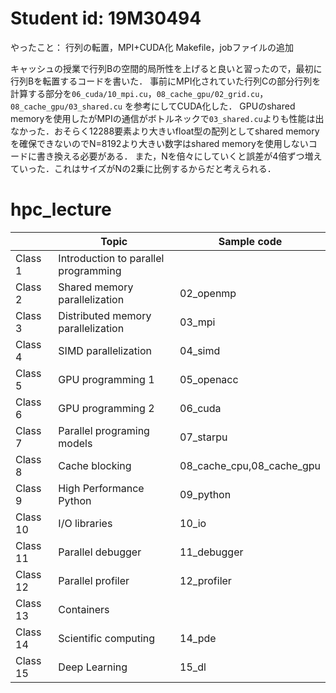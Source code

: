 # Student id: 19M30494

やったこと：
行列の転置，MPI+CUDA化
Makefile，jobファイルの追加

キャッシュの授業で行列Bの空間的局所性を上げると良いと習ったので，最初に行列Bを転置するコードを書いた．
事前にMPI化されていた行列Cの部分行列を計算する部分を`06_cuda/10_mpi.cu`，`08_cache_gpu/02_grid.cu`，`08_cache_gpu/03_shared.cu` を参考にしてCUDA化した．
GPUのshared memoryを使用したがMPIの通信がボトルネックで`03_shared.cu`よりも性能は出なかった．おそらく12288要素より大きいfloat型の配列としてshared memoryを確保できないのでN=8192より大きい数字はshared memoryを使用しないコードに書き換える必要がある．
また，Nを倍々にしていくと誤差が4倍ずつ増えていった．これはサイズがNの2乗に比例するからだと考えられる．


# hpc_lecture

|          | Topic                                | Sample code               |
| -------- | ------------------------------------ | ------------------------- |
| Class 1  | Introduction to parallel programming |                           |
| Class 2  | Shared memory parallelization        | 02_openmp                 |
| Class 3  | Distributed memory parallelization   | 03_mpi                    |
| Class 4  | SIMD parallelization                 | 04_simd                   |
| Class 5  | GPU programming 1                    | 05_openacc                |
| Class 6  | GPU programming 2                    | 06_cuda                   |
| Class 7  | Parallel programing models           | 07_starpu                 |
| Class 8  | Cache blocking                       | 08_cache_cpu,08_cache_gpu |
| Class 9  | High Performance Python              | 09_python                 |
| Class 10 | I/O libraries                        | 10_io                     |
| Class 11 | Parallel debugger                    | 11_debugger               |
| Class 12 | Parallel profiler                    | 12_profiler               |
| Class 13 | Containers                           |                           |
| Class 14 | Scientific computing                 | 14_pde                    |
| Class 15 | Deep Learning                        | 15_dl                     |
